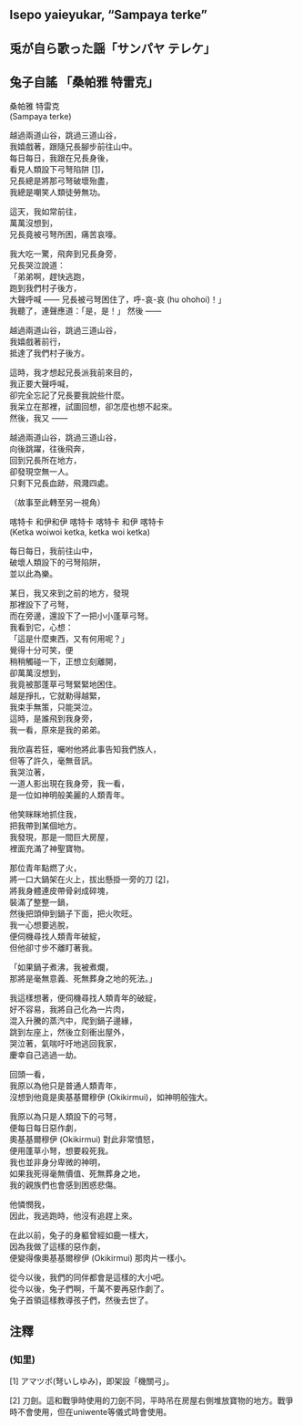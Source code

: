 ## Isepo yaieyukar, “Sampaya terke”   
## 兎が自ら歌った謡「サンパヤ テレケ」  
## 兔子自謠 「桑帕雅 特雷克」   
  
  
桑帕雅 特雷克  
(Sampaya terke)  
  
越過兩道山谷，跳過三道山谷，  
我嬉戲著，跟隨兄長腳步前往山中。  
每日每日，我跟在兄長身後，  
看見人類設下弓弩陷阱 [[1]](#f_1_4)，  
兄長總是將那弓弩破壞殆盡，  
我總是嘲笑人類徒勞無功。  

這天，我如常前往，  
萬萬沒想到，  
兄長竟被弓弩所困，痛苦哀嚎。  
  
我大吃一驚，飛奔到兄長身旁，  
兄長哭泣說道：  
「弟弟啊，趕快逃跑，  
跑到我們村子後方，  
大聲呼喊 —— 兄長被弓弩困住了，呼-哀-哀 (hu ohohoi)！」  
我聽了，連聲應道：「是，是！」
然後 ——  
  
越過兩道山谷，跳過三道山谷，  
我嬉戲著前行，  
抵達了我們村子後方。  
  
這時，我才想起兄長派我前來目的，  
我正要大聲呼喊，  
卻完全忘記了兄長要我說些什麼。  
我呆立在那裡，試圖回想，卻怎麼也想不起來。  
然後，我又 ——    

越過兩道山谷，跳過三道山谷，  
向後跳躍，往後飛奔，  
回到兄長所在地方，  
卻發現空無一人。  
只剩下兄長血跡，飛濺四處。  
  
（故事至此轉至另一視角）  
  
喀特卡 和伊和伊 喀特卡 喀特卡 和伊 喀特卡  
(Ketka woiwoi ketka, ketka woi ketka)  
  
每日每日，我前往山中，  
破壞人類設下的弓弩陷阱，  
並以此為樂。  
  
某日，我又來到之前的地方，發現  
那裡設下了弓弩，  
而在旁邊，還設下了一把小小蓬草弓弩。  
我看到它，心想：  
「這是什麼東西，又有何用呢？」  
覺得十分可笑，便  
稍稍觸碰一下，正想立刻離開，  
卻萬萬沒想到，  
我竟被那蓬草弓弩緊緊地困住。  
越是掙扎，它就勒得越緊，  
我束手無策，只能哭泣。  
這時，是誰飛到我身旁，  
我一看，原來是我的弟弟。  
  
我欣喜若狂，囑咐他將此事告知我們族人，  
但等了許久，毫無音訊。  
我哭泣著，  
一道人影出現在我身旁，我一看，  
是一位如神明般美麗的人類青年。  
  
他笑眯眯地抓住我，  
把我帶到某個地方。  
我發現，那是一間巨大房屋，  
裡面充滿了神聖寶物。  
  
那位青年點燃了火，  
將一口大鍋架在火上，拔出懸掛一旁的刀 [[2]](#f_2_4)，  
將我身體連皮帶骨剁成碎塊，  
裝滿了整整一鍋，  
然後把頭伸到鍋子下面，把火吹旺。  
我一心想要逃脫，  
便伺機尋找人類青年破綻，  
但他卻寸步不離盯著我。  
  
「如果鍋子煮沸，我被煮爛，  
那將是毫無意義、死無葬身之地的死法。」  
  
我這樣想著，便伺機尋找人類青年的破綻，  
好不容易，我將自己化為一片肉，  
混入升騰的蒸汽中，爬到鍋子邊緣，  
跳到左座上，然後立刻衝出屋外，  
哭泣著，氣喘吁吁地逃回我家，  
慶幸自己逃過一劫。  
  
回頭一看，  
我原以為他只是普通人類青年，  
沒想到他竟是奧基基爾穆伊 (Okikirmui)，如神明般強大。  
  
我原以為只是人類設下的弓弩，  
便每日每日惡作劇，  
奧基基爾穆伊 (Okikirmui) 對此非常憤怒，  
便用蓬草小弩，想要殺死我。  
我也並非身分卑微的神明，  
如果我死得毫無價值、死無葬身之地，  
我的親族們也會感到困惑悲傷。  
  
他憐憫我，  
因此，我逃跑時，他沒有追趕上來。  
  
在此以前，兔子的身軀曾經如鹿一樣大，  
因為我做了這樣的惡作劇，  
便變得像奧基基爾穆伊 (Okikirmui) 那肉片一樣小。  
  
從今以後，我們的同伴都會是這樣的大小吧。  
從今以後，兔子們啊，千萬不要再惡作劇了。  
兔子首領這樣教導孩子們，然後去世了。  
  
  
## 注釋  
  
### (知里)  
  
<span id="f_1_4">[1] アマツポ(弩いしゆみ)，即架設「機關弓」。</span>

<span id="f_2_4">[2] 刀劍。這和戰爭時使用的刀劍不同，平時吊在房屋右側堆放寶物的地方。戰爭時不會使用，但在uniwente等儀式時會使用。</span>
  
